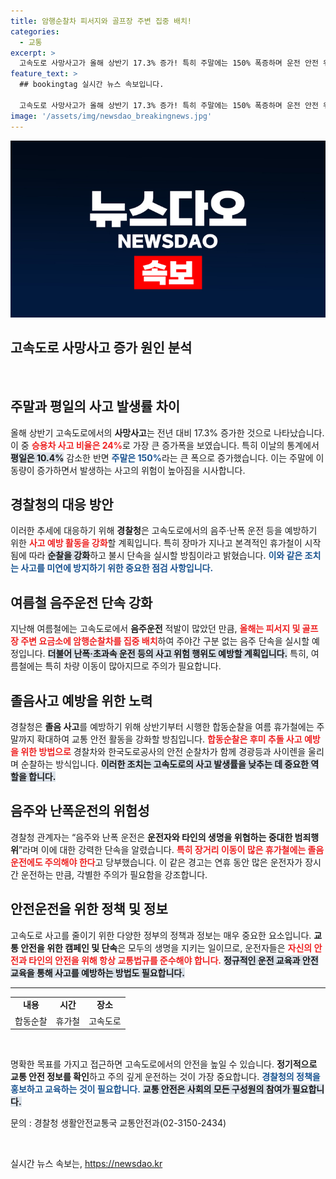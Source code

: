 ```yaml
---
title: 암행순찰차 피서지와 골프장 주변 집중 배치!
categories:
  - 교통
excerpt: >
  고속도로 사망사고가 올해 상반기 17.3% 증가! 특히 주말에는 150% 폭증하며 운전 안전 위협이 심각해졌다. 경찰청은 여름철 음주 단속 및 졸음 사고 예방을 위한 강력한 대책을 시행할 예정이다.
feature_text: >
  ## bookingtag 실시간 뉴스 속보입니다.

  고속도로 사망사고가 올해 상반기 17.3% 증가! 특히 주말에는 150% 폭증하며 운전 안전 위협이 심각해졌다. 경찰청은 여름철 음주 단속 및 졸음 사고 예방을 위한 강력한 대책을 시행할 예정이다.
image: '/assets/img/newsdao_breakingnews.jpg'
---
```


<p><img src="/assets/img/newsdao_breakingnews.jpg" alt="bookingtag 속보" /></p>

<h2 data-ke-size="size26">고속도로 사망사고 증가 원인 분석</h2>

<p data-ke-size="size16">&nbsp;</p>

<h2 data-ke-size="size26">주말과 평일의 사고 발생률 차이</h2>

<p data-ke-size="size16">올해 상반기 고속도로에서의 <b>사망사고</b>는 전년 대비 17.3% 증가한 것으로 나타났습니다. 이 중 <b><span style="color: #ee2323;">승용차 사고 비율은 24%</span></b>로 가장 큰 증가폭을 보였습니다. 특히 이날의 통계에서 <b><span style="background-color: #21538527;">평일은 10.4%</span></b> 감소한 반면 <b><span style="color: #1a5490;">주말은 150%</span></b>라는 큰 폭으로 증가했습니다. 이는 주말에 이동량이 증가하면서 발생하는 사고의 위험이 높아짐을 시사합니다.</p>

<h2 data-ke-size="size26">경찰청의 대응 방안</h2>

<p data-ke-size="size16">이러한 추세에 대응하기 위해 <b>경찰청</b>은 고속도로에서의 음주·난폭 운전 등을 예방하기 위한 <b><span style="color: #ee2323;">사고 예방 활동을 강화</span></b>할 계획입니다. 특히 장마가 지나고 본격적인 휴가철이 시작됨에 따라 <b><span style="background-color: #21538527;">순찰을 강화</span></b>하고 불시 단속을 실시할 방침이라고 밝혔습니다. <b><span style="color: #1a5490;">이와 같은 조치는 사고를 미연에 방지하기 위한 중요한 점검 사항입니다.</span></b></p>

<h2 data-ke-size="size26">여름철 음주운전 단속 강화</h2>

<p data-ke-size="size16">지난해 여름철에는 고속도로에서 <b>음주운전</b> 적발이 많았던 만큼, <b><span style="color: #ee2323;">올해는 피서지 및 골프장 주변 요금소에 암행순찰차를 집중 배치</span></b>하여 주야간 구분 없는 음주 단속을 실시할 예정입니다. <b><span style="background-color: #21538527;">더불어 난폭·초과속 운전 등의 사고 위험 행위도 예방할 계획입니다.</span></b> 특히, 여름철에는 특히 차량 이동이 많아지므로 주의가 필요합니다.</p>

<h2 data-ke-size="size26">졸음사고 예방을 위한 노력</h2>

<p data-ke-size="size16">경찰청은 <b>졸음 사고</b>를 예방하기 위해 상반기부터 시행한 합동순찰을 여름 휴가철에는 주말까지 확대하여 교통 안전 활동을 강화할 방침입니다. <b><span style="color: #ee2323;">합동순찰은 후미 추돌 사고 예방을 위한 방법으로</span></b> 경찰차와 한국도로공사의 안전 순찰차가 함께 경광등과 사이렌을 울리며 순찰하는 방식입니다. <b><span style="background-color: #21538527;">이러한 조치는 고속도로의 사고 발생률을 낮추는 데 중요한 역할을 합니다.</span></b></p>

<h2 data-ke-size="size26">음주와 난폭운전의 위험성</h2>

<p data-ke-size="size16">경찰청 관계자는 “음주와 난폭 운전은 <b>운전자와 타인의 생명을 위협하는 중대한 범죄행위</b>”라며 이에 대한 강력한 단속을 알렸습니다. <b><span style="color: #ee2323;">특히 장거리 이동이 많은 휴가철에는 졸음운전에도 주의해야 한다</span></b>고 당부했습니다. 이 같은 경고는 연휴 동안 많은 운전자가 장시간 운전하는 만큼, 각별한 주의가 필요함을 강조합니다.</p>

<h2 data-ke-size="size26">안전운전을 위한 정책 및 정보</h2>

<p data-ke-size="size16">고속도로 사고를 줄이기 위한 다양한 정부의 정책과 정보는 매우 중요한 요소입니다. <b>교통 안전을 위한 캠페인 및 단속</b>은 모두의 생명을 지키는 일이므로, 운전자들은 <b><span style="color: #ee2323;">자신의 안전과 타인의 안전을 위해 항상 교통법규를 준수해야 합니다.</span></b> <b><span style="background-color: #21538527;">정규적인 운전 교육과 안전 교육을 통해 사고를 예방하는 방법도 필요합니다.</span></b></p>

<hr>

<table style="width: 100%; border-collapse: collapse;">
    <tr>
        <td style="text-align: center; height: 17px;"><b>내용</b></td>
        <td style="text-align: center; height: 17px;"><b>시간</b></td>
        <td style="text-align: center; height: 17px;"><b>장소</b></td>
    </tr>
    <tr>
        <td style="text-align: center; height: 17px;">합동순찰</td>
        <td style="text-align: center; height: 17px;">휴가철</td>
        <td style="text-align: center; height: 17px;">고속도로</td>
    </tr>
</table>

<p data-ke-size="size16">&nbsp;</p>

<p>명확한 목표를 가지고 접근하면 고속도로에서의 안전을 높일 수 있습니다. <b>정기적으로 교통 안전 정보를 확인</b>하고 주의 깊게 운전하는 것이 가장 중요합니다. <b><span style="color: #1a5490;">경찰청의 정책을 홍보하고 교육하는 것이 필요합니다.</span></b> <b><span style="background-color: #21538527;">교통 안전은 사회의 모든 구성원의 참여가 필요합니다.</span></b> </p>

<p>문의 : 경찰청 생활안전교통국 교통안전과(02-3150-2434)</p>

<p data-ke-size="size16">&nbsp;</p>
실시간 뉴스 속보는, <a href="https://newsdao.kr" rel="dofollow">https://newsdao.kr</a>


